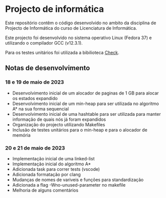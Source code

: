 # Projecto de informática 

Este repositório contêm o código desenvolvido no ambito da disciplina de Projecto de Informática do curso de Licenciatura de Informática. 

Este projecto foi desenvolvido no sistema operativo Linux (Fedora 37) e utilizando o compilador GCC (v12.3.1).

Para os testes unitários foi utilizada a bibilioteca [Check](https://libcheck.github.io/check/). 

## Notas de desenvolvimento

### 18 e 19 de maio de 2023 

* Desenvolvimento inicial de um alocador de paginas de 1 GB para alocar os estados expandido
* Desenvolvimento inicial de um min-heap para ser utilizada no algoritmo A* na sua forma sequencial
* Desenvolvimento inicial de uma hashtable para ser utilizada para manter informação de quais nós já foram expandidos
* Organização do projecto utilizando Makefiles
* Inclusão de testes unitários para o min-heap e para o alocador de memória

### 20 e 21 de maio de 2023
* Implementação inicial de uma linked-list
* Implementação inicial do algoritmo A*
* Adicionada task para correr tests (vscode)
* Adicionada formatação por clang
* Mudanças de nomes de variveis e funções para standardização
* Adicionada a flag -Wno-unused-parameter no makefile
* Melhoria de alguns comentários  
